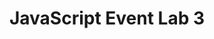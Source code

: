 ---
title:				"JavaScript Event Lab 3"
url: 			
name: 				"JS Events Lab 3"
description: 		"In this lab, review JavaScript Events Lab 3 HTML and JS. Read comments, and familiarise yourself with the syntax. Run tests on the web page, to get a feel for the event object."
short-description: 	"Review Event HTML & JS"
resource-link:		"/assets/courses/50141/javascript-events-lab-3"
resource-hash:		"javascript-events-lab-3"
img-src-dir:		/img/50141/
---